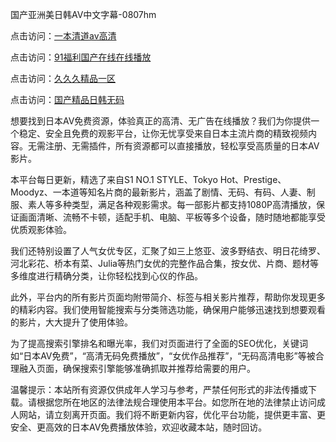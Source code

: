 国产亚洲美日韩AV中文字幕-0807hm

点击访问：<a href="https://heiliao2dmwwy.pages.dev">一本清道av高清</a>

点击访问：<a href="https://heiliaozj3tjd.pages.dev">91福利国产在线在线播放</a>

点击访问：<a href="https://heiliaoow5kzm.pages.dev">久久久精品一区</a>

点击访问：<a href="https://heiliao2dmwwy.pages.dev">国产精品日韩无码</a>


想要找到日本AV免费资源，体验真正的高清、无广告在线播放？我们为你提供一个稳定、安全且免费的观影平台，让你无忧享受来自日本主流片商的精致视频内容。无需注册、无需插件，所有资源都可以直接播放，轻松享受高质量的日本AV影片。

本平台每日更新，精选了来自S1 NO.1 STYLE、Tokyo Hot、Prestige、Moodyz、一本道等知名片商的最新影片，涵盖了剧情、无码、有码、人妻、制服、素人等多种类型，满足各种观影需求。每一部影片都支持1080P高清播放，保证画面清晰、流畅不卡顿，适配手机、电脑、平板等多个设备，随时随地都能享受优质观影体验。

我们还特别设置了人气女优专区，汇聚了如三上悠亚、波多野结衣、明日花绮罗、河北彩花、桥本有菜、Julia等热门女优的完整作品合集，按女优、片商、题材等多维度进行精确分类，让你轻松找到心仪的作品。

此外，平台内的所有影片页面均附带简介、标签与相关影片推荐，帮助你发现更多的精彩内容。我们使用智能搜索与分类筛选功能，确保用户能够迅速找到想要观看的影片，大大提升了使用体验。

为了提高搜索引擎排名和曝光率，我们对页面进行了全面的SEO优化，关键词如“日本AV免费”，“高清无码免费播放”，“女优作品推荐”，“无码高清电影”等被合理融入页面，确保搜索引擎能够准确抓取并推荐给需要的用户。

温馨提示：本站所有资源仅供成年人学习与参考，严禁任何形式的非法传播或下载。请根据您所在地区的法律法规合理使用本平台。如您所在地的法律禁止访问成人网站，请立刻离开页面。我们将不断更新内容，优化平台功能，提供更丰富、更安全、更高效的日本AV免费播放体验，欢迎收藏本站，随时回访。



<span style="display:none;">[Canonical link](https://github.com/dd64069/35048 ）</span>
